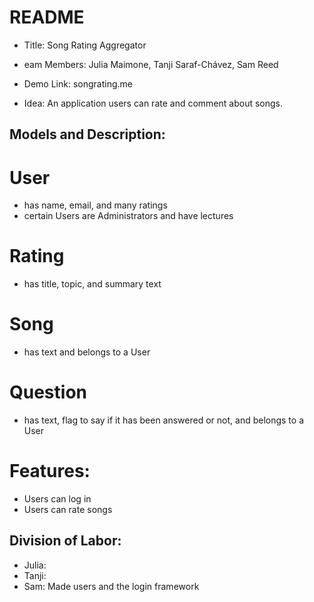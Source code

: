 # README

* Title:​ Song Rating Aggregator
* eam​ ​Members:​ Julia Maimone, Tanji Saraf-Chávez, Sam Reed
* Demo​ ​Link:​ songrating.me

* Idea:​ ​An application users can rate and comment about songs.

## Models​ ​and​ ​Description:

# User
* has name, email, and many ratings
* certain Users are Administrators and have lectures

# Rating
* has title, topic, and summary text

# Song
* has text and belongs to a User

# Question
* has text, flag to say if it has been answered or not, and belongs to a User

# Features: 
* Users can log in
* Users can rate songs

## Division​ ​of​ ​Labor: 
* Julia:
* Tanji:
* Sam: Made users and the login framework